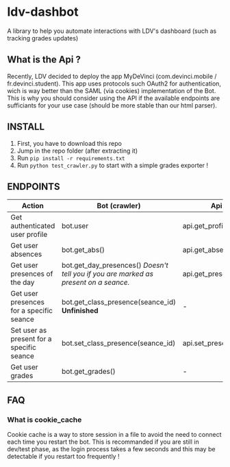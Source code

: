 # ldv-dashbot
A library to help you automate interactions with LDV's dashboard (such as tracking grades updates)

## What is the Api ?
Recently, LDV decided to deploy the app MyDeVinci (com.devinci.mobile / fr.devinci.student).
This app uses protocols such OAuth2 for authentication, wich is way better than the SAML (via cookies) implementation of the Bot.
This is why you should consider using the API if the available endpoints are sufficiants for your use case (should be more stable than our html parser).


## INSTALL 
1. First, you have to download this repo
2. Jump in the repo folder (after extracting it)
3. Run `pip install -r requirements.txt`
4. Run `python test_crawler.py` to start with a simple grades exporter !

## ENDPOINTS
| Action                                    | Bot (crawler)                                                                        | Api (app)                  |
| ----------------------------------------- | ------------------------------------------------------------------------------------ | -------------------------- |
| Get authenticated user profile            | bot.user                                                                             | api.get_profile()          |
| Get user absences                         | bot.get_abs()                                                                        | api.get_absences()         |
| Get user presences of the day             | bot.get_day_presences() *Doesn't tell you if you are marked as present on a seance.* | api.get_presences()        |
| Get user presences for a specific seance  | bot.get_class_presence(seance_id) **Unfinished**                                     | -                          |
| Set user as present for a specific seance | bot.set_class_presence(seance_id)                                                    | api.set_present(seance_id) |
| Get user grades                           | bot.get_grades()                                                                     | -                          |

## FAQ

### What is cookie_cache

Cookie cache is a way to store session in a file to avoid the need to connect each time you restart the bot.
This is recommanded if you are still in dev/test phase, as the login process takes a few seconds and this may be detectable if you restart too frequently !